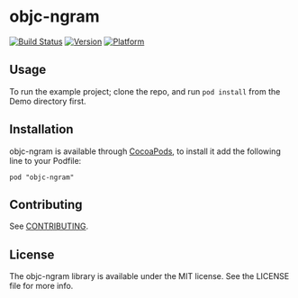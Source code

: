 # objc-ngram

[![Build Status](https://travis-ci.org/dblock/objc-ngram.png)](https://travis-ci.org/dblock/objc-ngram)
[![Version](http://cocoapod-badges.herokuapp.com/v/objc-ngram/badge.png)](http://cocoadocs.org/docsets/objc-ngram)
[![Platform](http://cocoapod-badges.herokuapp.com/p/objc-ngram/badge.png)](http://cocoadocs.org/docsets/objc-ngram)

## Usage

To run the example project; clone the repo, and run `pod install` from the Demo directory first.

## Installation

objc-ngram is available through [CocoaPods](http://cocoapods.org), to install it add the following line to your Podfile:

    pod "objc-ngram"

## Contributing

See [CONTRIBUTING](CONTRIBUTING.md).

## License

The objc-ngram library is available under the MIT license. See the LICENSE file for more info.

